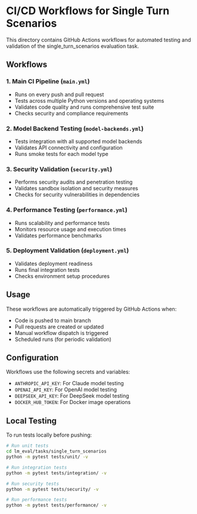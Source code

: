 # CI/CD Workflows for Single Turn Scenarios

This directory contains GitHub Actions workflows for automated testing and validation of the single_turn_scenarios evaluation task.

## Workflows

### 1. Main CI Pipeline (`main.yml`)
- Runs on every push and pull request
- Tests across multiple Python versions and operating systems
- Validates code quality and runs comprehensive test suite
- Checks security and compliance requirements

### 2. Model Backend Testing (`model-backends.yml`)
- Tests integration with all supported model backends
- Validates API connectivity and configuration
- Runs smoke tests for each model type

### 3. Security Validation (`security.yml`)
- Performs security audits and penetration testing
- Validates sandbox isolation and security measures
- Checks for security vulnerabilities in dependencies

### 4. Performance Testing (`performance.yml`)
- Runs scalability and performance tests
- Monitors resource usage and execution times
- Validates performance benchmarks

### 5. Deployment Validation (`deployment.yml`)
- Validates deployment readiness
- Runs final integration tests
- Checks environment setup procedures

## Usage

These workflows are automatically triggered by GitHub Actions when:
- Code is pushed to main branch
- Pull requests are created or updated
- Manual workflow dispatch is triggered
- Scheduled runs (for periodic validation)

## Configuration

Workflows use the following secrets and variables:
- `ANTHROPIC_API_KEY`: For Claude model testing
- `OPENAI_API_KEY`: For OpenAI model testing
- `DEEPSEEK_API_KEY`: For DeepSeek model testing
- `DOCKER_HUB_TOKEN`: For Docker image operations

## Local Testing

To run tests locally before pushing:

```bash
# Run unit tests
cd lm_eval/tasks/single_turn_scenarios
python -m pytest tests/unit/ -v

# Run integration tests
python -m pytest tests/integration/ -v

# Run security tests
python -m pytest tests/security/ -v

# Run performance tests
python -m pytest tests/performance/ -v
```
